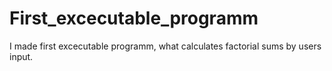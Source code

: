 # First_excecutable_programm
I made first excecutable programm, what calculates factorial sums by users input.
